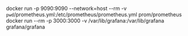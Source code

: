 docker run -p 9090:9090 --network=host --rm -v `pwd`/prometheus.yml:/etc/prometheus/prometheus.yml prom/prometheus
docker run --rm -p 3000:3000 -v /var/lib/grafana:/var/lib/grafana grafana/grafana
